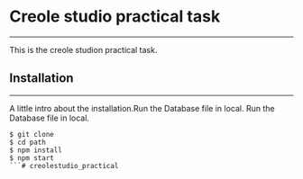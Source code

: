 # Creole studio practical task
***
This is the creole studion practical task.

## Installation
***
A little intro about the installation.Run the Database file in local.
Run the Database file in local.

```
$ git clone 
$ cd path
$ npm install
$ npm start
```# creolestudio_practical
